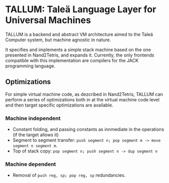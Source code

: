 # TALLUM: Taleä Language Layer for Universal Machines

TALLUM is a backend and abstract VM architecture aimed to the Taleä Computer system, but machine agnostic in nature.

It specifies and implements a simple stack machine based on the one presented in Nand2Tetris, and expands it. Currently, the only frontends compatible with this implementation are compilers for the JACK programming language.

## Optimizations

For simple virtual machine code, as dezcribed in Nand2Tetris, TALLUM can perform a series of optimizations both in at the virtual machine code level and then target specific optimizations are available.

### Machine independent

- Constant folding, and passing constants as innmediate in the operations (if the target allows it)
- Segment to segment transfer: `push segment n; pop segment m -> move segment n segment m`.
- Top of stack copy: `pop segment n; push segment n -> dup segment n`

### Machine dependent

- Removal of `push reg, sp; pop reg, sp` redundancies.
